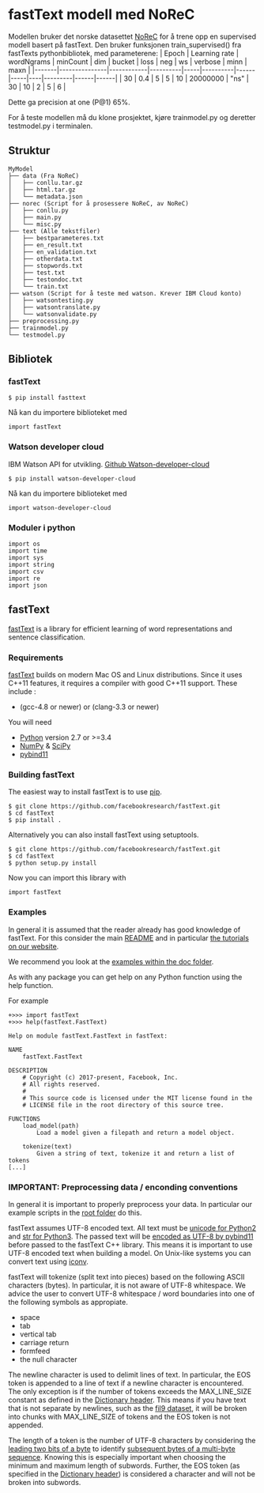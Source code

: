 # fastText modell med NoReC

Modellen bruker det norske datasettet [NoReC](https://github.com/ltgoslo/norec) for å trene opp en supervised modell basert på
fastText. Den bruker funksjonen train_supervised() fra fastTexts pythonbibliotek, med parameterene:
| Epoch | Learning rate | wordNgrams | minCount | dim | bucket   | loss | neg | ws | verbose | minn | maxn | 
|-------|---------------|------------|----------|-----|----------|------|-----|----|---------|------|------|
| 30    | 0.4           | 5          | 5        | 10  | 20000000 | "ns" | 30  | 10 | 2       | 5    | 6    |

Dette ga precision at one (P@1) 65%.

For å teste modellen må du klone prosjektet, kjøre trainmodel.py og deretter testmodel.py i terminalen. 

## Struktur

```
MyModel
├── data (Fra NoReC)
│   ├── conllu.tar.gz
│   ├── html.tar.gz
│   └── metadata.json
├── norec (Script for å prosessere NoReC, av NoReC)
│   ├── conllu.py
│   ├── main.py
│   └── misc.py
├── text (Alle tekstfiler)
│   ├── bestparameteres.txt
│   ├── en_result.txt
│   ├── en_validation.txt
│   ├── otherdata.txt
│   ├── stopwords.txt
│   ├── test.txt
│   ├── testondoc.txt
│   └── train.txt
├── watson (Script for å teste med watson. Krever IBM Cloud konto)
│   ├── watsontesting.py
│   ├── watsontranslate.py
│   └── watsonvalidate.py
├── preprocessing.py
├── trainmodel.py
└── testmodel.py
```

## Bibliotek

### fastText
```
$ pip install fasttext
```
Nå kan du importere biblioteket med
```
import fastText
```

### Watson developer cloud
IBM Watson API for utvikling. [Github Watson-developer-cloud](https://github.com/watson-developer-cloud/python-sdk/tree/master/watson_developer_cloud)
```
$ pip install watson-developer-cloud
```
Nå kan du importere biblioteket med
```
import watson-developer-cloud
```

### Moduler i python
```
import os
import time
import sys
import string
import csv
import re
import json
```

## fastText

[fastText](https://fasttext.cc/) is a library for efficient learning of word representations and sentence classification.

### Requirements

[fastText](https://fasttext.cc/) builds on modern Mac OS and Linux distributions.
Since it uses C\++11 features, it requires a compiler with good C++11 support.
These include :

* (gcc-4.8 or newer) or (clang-3.3 or newer)

You will need

* [Python](https://www.python.org/) version 2.7 or >=3.4
* [NumPy](http://www.numpy.org/) & [SciPy](https://www.scipy.org/)
* [pybind11](https://github.com/pybind/pybind11)

### Building fastText

The easiest way to install fastText is to use [pip](https://pip.pypa.io/en/stable/).

```
$ git clone https://github.com/facebookresearch/fastText.git
$ cd fastText
$ pip install .
```

Alternatively you can also install fastText using setuptools.

```
$ git clone https://github.com/facebookresearch/fastText.git
$ cd fastText
$ python setup.py install
```

Now you can import this library with

```
import fastText
```

### Examples

In general it is assumed that the reader already has good knowledge of fastText. For this consider the main [README](https://github.com/facebookresearch/fastText/blob/master/README.md) and in particular [the tutorials on our website](https://fasttext.cc/docs/en/supervised-tutorial.html).

We recommend you look at the [examples within the doc folder](https://github.com/facebookresearch/fastText/tree/master/python/doc/examples).

As with any package you can get help on any Python function using the help function.

For example

```
+>>> import fastText
+>>> help(fastText.FastText)

Help on module fastText.FastText in fastText:

NAME
    fastText.FastText

DESCRIPTION
    # Copyright (c) 2017-present, Facebook, Inc.
    # All rights reserved.
    #
    # This source code is licensed under the MIT license found in the
    # LICENSE file in the root directory of this source tree.

FUNCTIONS
    load_model(path)
        Load a model given a filepath and return a model object.

    tokenize(text)
        Given a string of text, tokenize it and return a list of tokens
[...]
```

### IMPORTANT: Preprocessing data / enconding conventions

In general it is important to properly preprocess your data. In particular our example scripts in the [root folder](https://github.com/facebookresearch/fastText) do this.

fastText assumes UTF-8 encoded text. All text must be [unicode for Python2](https://docs.python.org/2/library/functions.html#unicode) and [str for Python3](https://docs.python.org/3.5/library/stdtypes.html#textseq). The passed text will be [encoded as UTF-8 by pybind11](https://pybind11.readthedocs.io/en/master/advanced/cast/strings.html?highlight=utf-8#strings-bytes-and-unicode-conversions) before passed to the fastText C++ library. This means it is important to use UTF-8 encoded text when building a model. On Unix-like systems you can convert text using [iconv](https://en.wikipedia.org/wiki/Iconv).

fastText will tokenize (split text into pieces) based on the following ASCII characters (bytes). In particular, it is not aware of UTF-8 whitespace. We advice the user to convert UTF-8 whitespace / word boundaries into one of the following symbols as appropiate.

* space
* tab
* vertical tab
* carriage return
* formfeed
* the null character

The newline character is used to delimit lines of text. In particular, the EOS token is appended to a line of text if a newline character is encountered. The only exception is if the number of tokens exceeds the MAX\_LINE\_SIZE constant as defined in the [Dictionary header](https://github.com/facebookresearch/fastText/blob/master/src/dictionary.h). This means if you have text that is not separate by newlines, such as the [fil9 dataset](http://mattmahoney.net/dc/textdata), it will be broken into chunks with MAX\_LINE\_SIZE of tokens and the EOS token is not appended.

The length of a token is the number of UTF-8 characters by considering the [leading two bits of a byte](https://en.wikipedia.org/wiki/UTF-8#Description) to identify [subsequent bytes of a multi-byte sequence](https://github.com/facebookresearch/fastText/blob/master/src/dictionary.cc). Knowing this is especially important when choosing the minimum and maximum length of subwords. Further, the EOS token (as specified in the [Dictionary header](https://github.com/facebookresearch/fastText/blob/master/src/dictionary.h)) is considered a character and will not be broken into subwords.
